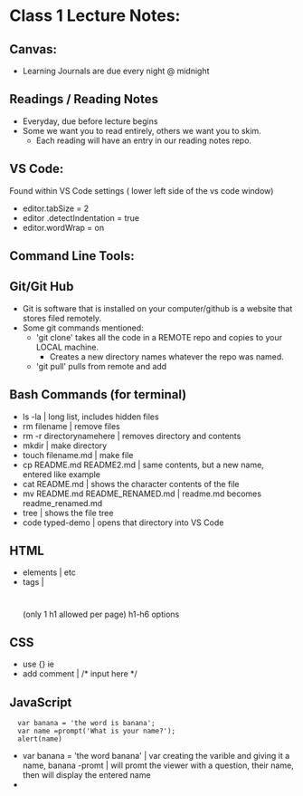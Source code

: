 # Class 1 Lecture Notes:

## Canvas:
* Learning Journals are due every night @ midnight

## Readings / Reading Notes
* Everyday, due before lecture begins
* Some we want you to read entirely, others we want you to skim.
    * Each reading will have an entry in our reading notes repo.


## VS Code: 

Found within VS Code settings ( lower left side of the vs code window)
- editor.tabSize = 2
- editor .detectIndentation = true
- editor.wordWrap = on


## Command Line Tools:

## Git/Git Hub
* Git is software that is installed on your computer/github is a website that stores filed remotely.
* Some git commands mentioned:
    - 'git clone' takes all the code in a REMOTE repo and copies to your LOCAL machine.
        - Creates a new directory names whatever the repo was named.
    - 'git pull' pulls from remote and add
    

## Bash Commands (for terminal)
- ls -la | long list, includes hidden files
- rm filename | remove files
- rm -r directorynamehere | removes directory and contents
- mkdir |  make directory 
- touch filename.md |  make file
- cp README.md README2.md  |  same contents, but a new name, entered like example
- cat README.md  | shows the character contents of the file
- mv README.md README_RENAMED.md | readme.md becomes readme_renamed.md
- tree  |  shows the file tree
- code typed-demo | opens that directory into VS Code

 ## HTML
 - elements | <head> <body> etc
 - tags | <h1></h1> (only 1 h1 allowed per page) h1-h6 options


 ## CSS
 - use {} ie <!-- <style> {} -->
 - add comment | /* input here */

## JavaScript
      var banana = 'the word is banana';
      var name =prompt('What is your name?');
      alert(name)
- var banana = 'the word banana' |  var creating the varible and giving it a name, banana
-promt | will promt the viewer with a question, their name, then will display <!-- (alert)--> the entered name
-